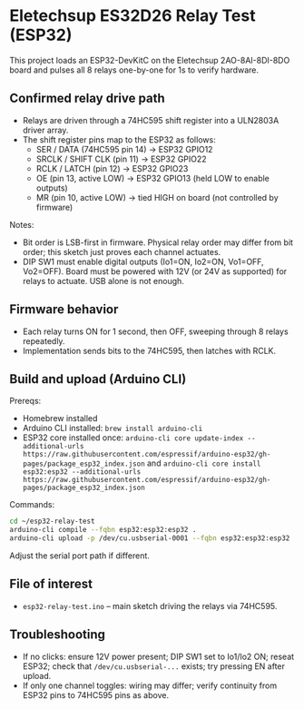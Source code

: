 # Eletechsup ES32D26 Relay Test (ESP32)

This project loads an ESP32-DevKitC on the Eletechsup 2AO-8AI-8DI-8DO board and pulses all 8 relays one-by-one for 1s to verify hardware.

## Confirmed relay drive path
- Relays are driven through a 74HC595 shift register into a ULN2803A driver array.
- The shift register pins map to the ESP32 as follows:
  - SER / DATA (74HC595 pin 14)  -> ESP32 GPIO12
  - SRCLK / SHIFT CLK (pin 11)   -> ESP32 GPIO22
  - RCLK / LATCH (pin 12)        -> ESP32 GPIO23
  - OE (pin 13, active LOW)      -> ESP32 GPIO13 (held LOW to enable outputs)
  - MR (pin 10, active LOW)      -> tied HIGH on board (not controlled by firmware)

Notes:
- Bit order is LSB-first in firmware. Physical relay order may differ from bit order; this sketch just proves each channel actuates.
- DIP SW1 must enable digital outputs (Io1=ON, Io2=ON, Vo1=OFF, Vo2=OFF). Board must be powered with 12V (or 24V as supported) for relays to actuate. USB alone is not enough.

## Firmware behavior
- Each relay turns ON for 1 second, then OFF, sweeping through 8 relays repeatedly.
- Implementation sends bits to the 74HC595, then latches with RCLK.

## Build and upload (Arduino CLI)
Prereqs:
- Homebrew installed
- Arduino CLI installed: `brew install arduino-cli`
- ESP32 core installed once: `arduino-cli core update-index --additional-urls https://raw.githubusercontent.com/espressif/arduino-esp32/gh-pages/package_esp32_index.json`
  and `arduino-cli core install esp32:esp32 --additional-urls https://raw.githubusercontent.com/espressif/arduino-esp32/gh-pages/package_esp32_index.json`

Commands:
```bash
cd ~/esp32-relay-test
arduino-cli compile --fqbn esp32:esp32:esp32 .
arduino-cli upload -p /dev/cu.usbserial-0001 --fqbn esp32:esp32:esp32 .
```
Adjust the serial port path if different.

## File of interest
- `esp32-relay-test.ino` – main sketch driving the relays via 74HC595.

## Troubleshooting
- If no clicks: ensure 12V power present; DIP SW1 set to Io1/Io2 ON; reseat ESP32; check that `/dev/cu.usbserial-...` exists; try pressing EN after upload.
- If only one channel toggles: wiring may differ; verify continuity from ESP32 pins to 74HC595 pins as above.
